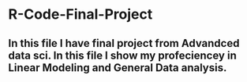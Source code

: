 # R-Code-Final-Project
## In this file I have final project from Advandced data sci. In this file I show my profeciencey in Linear Modeling and General Data analysis.
